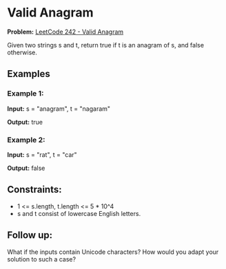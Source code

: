 # Valid Anagram

**Problem:** [LeetCode 242 - Valid Anagram](https://leetcode.com/problems/valid-anagram/description/)

Given two strings s and t, return true if t is an anagram of s, and false otherwise.

## Examples

### Example 1:

**Input:** s = "anagram", t = "nagaram"

**Output:** true

### Example 2:

**Input:** s = "rat", t = "car"

**Output:** false

## Constraints:

- 1 <= s.length, t.length <= 5 \* 10^4
- s and t consist of lowercase English letters.

## Follow up:

What if the inputs contain Unicode characters? How would you adapt your solution to such a case?
